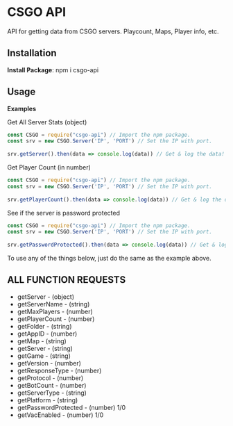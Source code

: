 # CSGO API

API for getting data from CSGO servers. Playcount, Maps, Player info, etc.

## Installation 
**Install Package**: npm i csgo-api

## Usage
**Examples**

Get All Server Stats (object)
```js
const CSGO = require("csgo-api") // Import the npm package.
const srv = new CSGO.Server('IP', 'PORT') // Set the IP with port.
 
srv.getServer().then(data => console.log(data)) // Get & log the data!
```

Get Player Count (in number)
```js
const CSGO = require("csgo-api") // Import the npm package.
const srv = new CSGO.Server('IP', 'PORT') // Set the IP with port.
 
srv.getPlayerCount().then(data => console.log(data)) // Get & log the data!
```

See if the server is password protected
```js
const CSGO = require("csgo-api") // Import the npm package.
const srv = new CSGO.Server('IP', 'PORT') // Set the IP with port.
 
srv.getPasswordProtected().then(data => console.log(data)) // Get & log the data!
```
To use any of the things below, just do the same as the example above.

## **ALL FUNCTION REQUESTS**
- getServer - (object)
- getServerName - (string)
- getMaxPlayers - (number)
- getPlayerCount - (number)
- getFolder - (string)
- getAppID - (number)
- getMap - (string)
- getServer - (string)
- getGame - (string)
- getVersion - (number)
- getResponseType - (number)
- getProtocol - (number)
- getBotCount - (number)
- getServerType - (string)
- getPlatform - (string)
- getPasswordProtected - (number) 1/0
- getVacEnabled - (number) 1/0